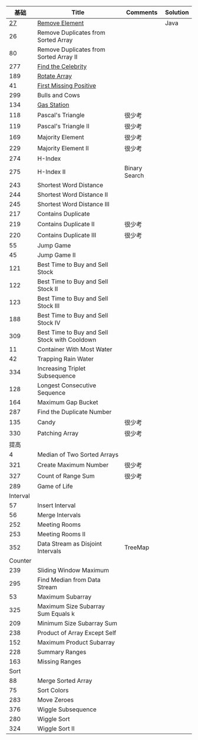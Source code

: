 基础 |   Title  | Comments	|Solution	 
---  | --- | ---|---
[27](https://github.com/xliu117/Leetcode/tree/master/%E5%88%86%E7%B1%BB%E9%A1%BA%E5%BA%8F%E8%A1%A8/1.%20Array/LC27.%20Remove%20Element)	|[Remove Element](https://leetcode.com/problems/remove-element/)	| | Java
26	|Remove Duplicates from Sorted Array	||
80	|Remove Duplicates from Sorted Array II	||
277	|[Find the Celebrity](https://leetcode.com/problems/find-the-celebrity/)	||
189	|[Rotate Array](https://leetcode.com/problems/rotate-array/)	||
41	|[First Missing Positive](https://leetcode.com/problems/first-missing-positive/)	||
299	|Bulls and Cows	||
134	|[Gas Station](https://leetcode.com/problems/gas-station/)|	|
118	|Pascal's Triangle|	很少考|
119	|Pascal's Triangle II	|很少考|
169	|Majority Element	|很少考|
229	|Majority Element II	|很少考|
274	|H-Index	||
275|	H-Index II	|Binary Search|
243	|Shortest Word Distance	||
244	|Shortest Word Distance II	||
245	|Shortest Word Distance III	||
217|	Contains Duplicate	||
219|	Contains Duplicate II	|很少考|
220	|Contains Duplicate III	|很少考|
55	|Jump Game	||
45	|Jump Game II	||
121	|Best Time to Buy and Sell Stock	||
122	|Best Time to Buy and Sell Stock II	||
123	|Best Time to Buy and Sell Stock III	||
188	|Best Time to Buy and Sell Stock IV	||
309	|Best Time to Buy and Sell Stock with Cooldown	||
11	|Container With Most Water	||
42	|Trapping Rain Water	||
334	|Increasing Triplet Subsequence	||
128	|Longest Consecutive Sequence	||
164	|Maximum Gap	Bucket||
287	|Find the Duplicate Number	||
135	|Candy	|很少考|
330	|Patching Array	|很少考|
提高	|	||
4	|Median of Two Sorted Arrays	||
321	|Create Maximum Number	|很少考|
327	|Count of Range Sum|	很少考|
289	|Game of Life	||
Interval	||	|
57	|Insert Interval	||
56	|Merge Intervals|	|
252|	Meeting Rooms|	|
253|	Meeting Rooms II	||
352	|Data Stream as Disjoint Intervals|	TreeMap|
Counter	||	|
239	|Sliding Window Maximum	||
295	|Find Median from Data Stream	||
53	|Maximum Subarray	||
325	|Maximum Size Subarray Sum Equals k	||
209	|Minimum Size Subarray Sum	||
238	|Product of Array Except Self	||
152|	Maximum Product Subarray	||
228|	Summary Ranges	||
163	|Missing Ranges|	|
Sort	||	|
88|	Merge Sorted Array	||
75|	Sort Colors	||
283|	Move Zeroes	||
376	|Wiggle Subsequence	||
280	|Wiggle Sort	||
324|	Wiggle Sort II||
